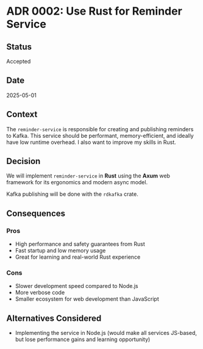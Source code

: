 # ADR 0002: Use Rust for Reminder Service

## Status
Accepted

## Date
2025-05-01

## Context
The `reminder-service` is responsible for creating and publishing reminders to Kafka. This service should be performant, memory-efficient, and ideally have low runtime overhead. I also want to improve my skills in Rust.

## Decision
We will implement `reminder-service` in **Rust** using the **Axum** web framework for its ergonomics and modern async model.

Kafka publishing will be done with the `rdkafka` crate.

## Consequences
### Pros
- High performance and safety guarantees from Rust
- Fast startup and low memory usage
- Great for learning and real-world Rust experience

### Cons
- Slower development speed compared to Node.js
- More verbose code
- Smaller ecosystem for web development than JavaScript

## Alternatives Considered
- Implementing the service in Node.js (would make all services JS-based, but lose performance gains and learning opportunity)